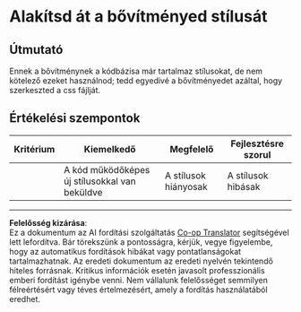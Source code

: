 <!--
CO_OP_TRANSLATOR_METADATA:
{
  "original_hash": "e3c6f2a03c2336e60412612d870af547",
  "translation_date": "2025-08-28T03:40:52+00:00",
  "source_file": "5-browser-extension/1-about-browsers/assignment.md",
  "language_code": "hu"
}
-->
# Alakítsd át a bővítményed stílusát

## Útmutató

Ennek a bővítménynek a kódbázisa már tartalmaz stílusokat, de nem kötelező ezeket használnod; tedd egyedivé a bővítményedet azáltal, hogy szerkeszted a css fájlját.

## Értékelési szempontok

| Kritérium | Kiemelkedő                                  | Megfelelő             | Fejlesztésre szorul |
| --------- | ------------------------------------------- | --------------------- | ------------------- |
|           | A kód működőképes új stílusokkal van beküldve | A stílusok hiányosak  | A stílusok hibásak  |

---

**Felelősség kizárása**:  
Ez a dokumentum az AI fordítási szolgáltatás [Co-op Translator](https://github.com/Azure/co-op-translator) segítségével lett lefordítva. Bár törekszünk a pontosságra, kérjük, vegye figyelembe, hogy az automatikus fordítások hibákat vagy pontatlanságokat tartalmazhatnak. Az eredeti dokumentum az eredeti nyelvén tekintendő hiteles forrásnak. Kritikus információk esetén javasolt professzionális emberi fordítást igénybe venni. Nem vállalunk felelősséget semmilyen félreértésért vagy téves értelmezésért, amely a fordítás használatából eredhet.